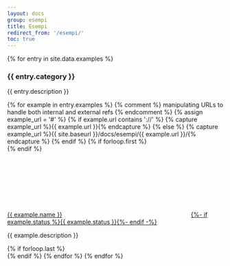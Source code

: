 ```yaml
---
layout: docs
group: esempi
title: Esempi
redirect_from: '/esempi/'
toc: true
---
```


<div class="container my-5">
  <main class="bd-content" role="main">
    {% for entry in site.data.examples %}
      <h3 class="mt-2" id="{{ entry.category | slugify }}">{{ entry.category }}</h3>
      <p>{{ entry.description }}</p>
      {% for example in entry.examples %}
        {% comment %} manipulating URLs to handle both internal and external refs {% endcomment %}
        {% assign example_url = '#' %}
        {% if example.url contains '://' %}
        {% capture example_url %}{{ example.url }}{% endcapture %}
        {% else %}
        {% capture example_url %}{{ site.baseurl }}/docs/esempi/{{ example.url }}/{% endcapture %}
        {% endif %}
        {% if forloop.first %}<div class="row">{% endif %}
          <div class="col-sm-6 my-3">
            <a href="{{ example_url }}" class="d-inline-block text-uppercase fw-bold">{{ example.name }}<svg class="icon icon-primary icon-sm mb-1"><use href="{{ site.baseurl }}/dist/svg/sprite.svg#it-chevron-right"></use></svg>{%- if example.status %}<span class="badge bg-warning rounded-pill mx-2 text-white">{{ example.status }}</span>{%- endif -%}</a>
            <p class="text-muted">{{ example.description }}</p>
          </div>
        {% if forloop.last %}</div>{% endif %}
      {% endfor %}
    {% endfor %}
  </main>
</div>
